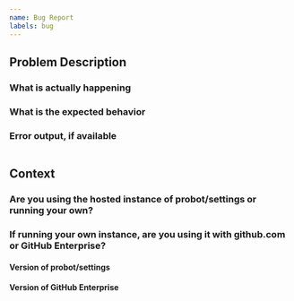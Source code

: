 ```yaml
---
name: Bug Report
labels: bug
---
```


## Problem Description

### What is actually happening

### What is the expected behavior

### Error output, if available

```

```

## Context

### Are you using the hosted instance of probot/settings or running your own?

### If running your own instance, are you using it with github.com or GitHub Enterprise?

#### Version of probot/settings

#### Version of GitHub Enterprise
